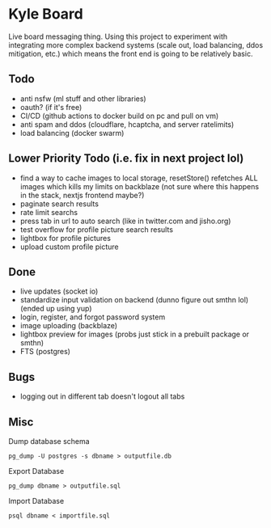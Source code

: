 # Kyle Board

Live board messaging thing. Using this project to experiment with integrating more complex backend systems (scale out, load balancing, ddos mitigation, etc.) which means the front end is going to be relatively basic.

## Todo

-   anti nsfw (ml stuff and other libraries)
-   oauth? (if it's free)
-   CI/CD (github actions to docker build on pc and pull on vm)
-   anti spam and ddos (cloudflare, hcaptcha, and server ratelimits)
-   load balancing (docker swarm)

## Lower Priority Todo (i.e. fix in next project lol)

-   find a way to cache images to local storage, resetStore() refetches ALL images which kills my limits on backblaze (not sure where this happens in the stack, nextjs frontend maybe?)
-   paginate search results
-   rate limit searchs
-   press tab in url to auto search (like in twitter.com and jisho.org)
-   test overflow for profile picture search results
-   lightbox for profile pictures
-   upload custom profile picture

## Done

-   live updates (socket io)
-   standardize input validation on backend (dunno figure out smthn lol) (ended up using yup)
-   login, register, and forgot password system
-   image uploading (backblaze)
-   lightbox preview for images (probs just stick in a prebuilt package or smthn)
-   FTS (postgres)

## Bugs

-   logging out in different tab doesn't logout all tabs

## Misc

Dump database schema

```
pg_dump -U postgres -s dbname > outputfile.db
```

Export Database

```
pg_dump dbname > outputfile.sql
```

Import Database

```
psql dbname < importfile.sql
```

